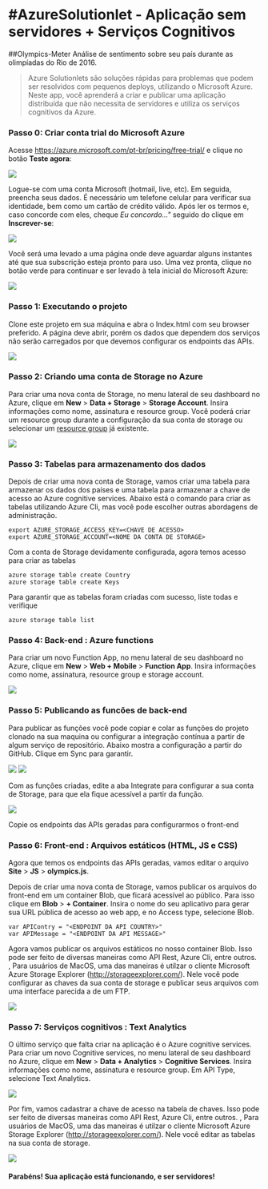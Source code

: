 # #AzureSolutionlet - Aplicação sem servidores + Serviços Cognitivos

##Olympics-Meter
Análise de sentimento sobre seu país durante as olimpíadas do Rio de 2016.

> Azure Solutionlets são soluções rápidas para problemas que podem ser resolvidos com pequenos deploys, utilizando o Microsoft Azure. Neste app, você aprenderá a criar e publicar uma aplicação distribuída que não necessita de servidores e utiliza os serviços cognitivos da Azure. 

### Passo 0: Criar conta trial do Microsoft Azure
Acesse https://azure.microsoft.com/pt-br/pricing/free-trial/ e clique no botão **Teste agora**:

![](https://raw.githubusercontent.com/panazzo/olympics-meter/master/images/img01.png)

Logue-se com uma conta Microsoft (hotmail, live, etc). Em seguida, preencha seus dados. É necessário um telefone celular para verificar sua identidade, bem como um cartão de crédito válido. Após ler os termos e, caso concorde com eles, cheque *Eu concordo..."* seguido do clique em **Inscrever-se**:

![](https://raw.githubusercontent.com/panazzo/olympics-meter/master/images/img02.png)

Você será uma levado a uma página onde deve aguardar alguns instantes até que sua subscrição esteja pronto para uso. Uma vez pronta, clique no botão verde para continuar e ser levado à tela inicial do Microsoft Azure:

![](https://raw.githubusercontent.com/panazzo/olympics-meter/master/images/img03.png)

### Passo 1: Executando o projeto
Clone este projeto em sua máquina e abra o Index.html com seu browser preferido. A página deve abrir, porém os dados que dependem dos serviços não serão carregados por que devemos configurar os endpoints das APIs.

![](https://raw.githubusercontent.com/panazzo/olympics-meter/master/images/img04.png)

### Passo 2: Criando uma conta de Storage no Azure
Para criar uma nova conta de Storage, no menu lateral de seu dashboard no Azure, clique em **New** > **Data + Storage** > **Storage Account**. Insira informações como nome, assinatura e resource group. Você poderá criar um resource group durante a configuração da sua conta de storage ou selecionar um [resource group](https://azure.microsoft.com/pt-br/documentation/articles/resource-group-portal/) já existente.

![](https://raw.githubusercontent.com/panazzo/olympics-meter/master/images/img05.png)

### Passo 3: Tabelas para armazenamento dos dados 
Depois de criar uma nova conta de Storage, vamos criar uma tabela para armazenar os dados dos países e uma tabela para armazenar a chave de acesso ao Azure cognitive services. Abaixo está o comando para criar as tabelas utilizando Azure Cli, mas você pode escolher outras abordagens de administração.

```
export AZURE_STORAGE_ACCESS_KEY=<CHAVE DE ACESSO>
export AZURE_STORAGE_ACCOUNT=<NOME DA CONTA DE STORAGE>
```
Com a conta de Storage devidamente configurada, agora temos acesso para criar as tabelas
```
azure storage table create Country
azure storage table create Keys
```
Para garantir que as tabelas foram criadas com sucesso, liste todas e verifique
```
azure storage table list
```

### Passo 4: Back-end : Azure functions
Para criar um novo Function App, no menu lateral de seu dashboard no Azure, clique em **New** > **Web + Mobile** > **Function App**. Insira informações como nome, assinatura, resource group e storage account.

![](https://raw.githubusercontent.com/panazzo/olympics-meter/master/images/img06.png)

### Passo 5: Publicando as funcões de back-end
Para publicar as funções você pode copiar e colar as funções do projeto clonado na sua maquina ou configurar a integração contínua a partir de algum serviço de repositório. Abaixo mostra a configuração a partir do GitHub. Clique em Sync para garantir.

![](https://raw.githubusercontent.com/panazzo/olympics-meter/master/images/img07.png)
![](https://raw.githubusercontent.com/panazzo/olympics-meter/master/images/img08.png)

Com as funções criadas, edite a aba Integrate para configurar a sua conta de Storage, para que ela fique acessível a partir da função.

![](https://raw.githubusercontent.com/panazzo/olympics-meter/master/images/img09.png)

Copie os endpoints das APIs geradas para configurarmos o front-end

### Passo 6: Front-end : Arquivos estáticos (HTML, JS e CSS) 
Agora que temos os endpoints das APIs geradas, vamos editar o arquivo **Site** > **JS** > **olympics.js**.

Depois de criar uma nova conta de Storage, vamos publicar os arquivos do front-end em um container Blob, que ficará acessível ao público. Para isso clique em **Blob** > **+ Container**. Insira o nome do seu aplicativo para gerar sua URL pública de acesso ao web app, e no Access type, selecione Blob.
```
var APIContry = "<ENDPOINT DA API COUNTRY>"
var APIMessage = "<ENDPOINT DA API MESSAGE>"
```
Agora vamos publicar os arquivos estáticos no nosso container Blob. Isso pode ser feito de diversas maneiras como API Rest, Azure Cli, entre outros. , Para usuários de MacOS, uma das maneiras é utilzar o cliente Microsoft Azure Storage Explorer (http://storageexplorer.com/). Nele você pode configurar as chaves da sua conta de storage e publicar seus arquivos com uma interface parecida a de um FTP.

![](https://raw.githubusercontent.com/panazzo/olympics-meter/master/images/img10.png)

### Passo 7: Serviços cognitivos : Text Analytics
O último serviço que falta criar na aplicação é o Azure cognitive services. Para criar um novo Cognitive services, no menu lateral de seu dashboard no Azure, clique em **New** > **Data + Analytics** > **Cognitive Services**. Insira informações como nome, assinatura e resource group. Em API Type, selecione Text Analytics.

![](https://raw.githubusercontent.com/panazzo/olympics-meter/master/images/img11.png)

Por fim, vamos cadastrar a chave de acesso na tabela de chaves. Isso pode ser feito de diversas maneiras como API Rest, Azure Cli, entre outros. , Para usuários de MacOS, uma das maneiras é utilzar o cliente Microsoft Azure Storage Explorer (http://storageexplorer.com/). Nele você editar as tabelas na sua conta de storage.

![](https://raw.githubusercontent.com/panazzo/olympics-meter/master/images/img12.png)


#### Parabéns! Sua aplicação está funcionando, e ser servidores!

